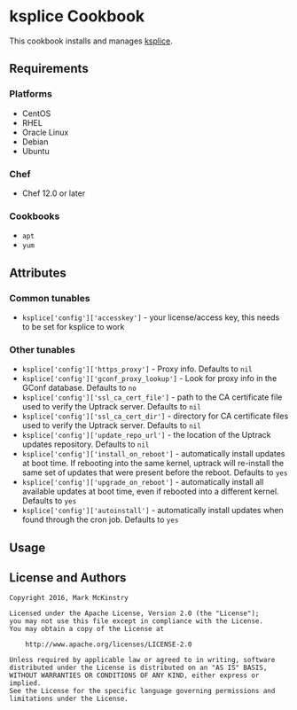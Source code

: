 # ksplice Cookbook

This cookbook installs and manages [ksplice](https://www.ksplice.com/).

## Requirements

### Platforms

- CentOS
- RHEL
- Oracle Linux
- Debian
- Ubuntu

### Chef

- Chef 12.0 or later

### Cookbooks

- `apt`
- `yum` 

## Attributes

### Common tunables

* `ksplice['config']['accesskey']` - your license/access key, this needs to be set for ksplice to work

### Other tunables

* `ksplice['config']['https_proxy']` - Proxy info. Defaults to `nil`
* `ksplice['config']['gconf_proxy_lookup']` - Look for proxy info in the GConf database. Defaults to `no`
* `ksplice['config']['ssl_ca_cert_file']` - path to the CA certificate file used to verify the Uptrack server. Defaults to `nil`
* `ksplice['config']['ssl_ca_cert_dir']` - directory for CA certificate files used to verify the Uptrack server. Defaults to `nil`
* `ksplice['config']['update_repo_url']` - the location of the Uptrack updates repository. Defaults to `nil`
* `ksplice['config']['install_on_reboot']` - automatically install updates at boot time. If rebooting into the same kernel, uptrack will re-install the same set of updates that were present before the reboot. Defaults to `yes`
* `ksplice['config']['upgrade_on_reboot']` - automatically install all available
  updates at boot time, even if rebooted into a different kernel. Defaults to
  `yes`
* `ksplice['config']['autoinstall']` - automatically install updates when found through the cron job. Defaults to `yes`

## Usage

## License and Authors

~~~
Copyright 2016, Mark McKinstry

Licensed under the Apache License, Version 2.0 (the "License");
you may not use this file except in compliance with the License.
You may obtain a copy of the License at

    http://www.apache.org/licenses/LICENSE-2.0

Unless required by applicable law or agreed to in writing, software
distributed under the License is distributed on an "AS IS" BASIS,
WITHOUT WARRANTIES OR CONDITIONS OF ANY KIND, either express or implied.
See the License for the specific language governing permissions and
limitations under the License.
~~~


